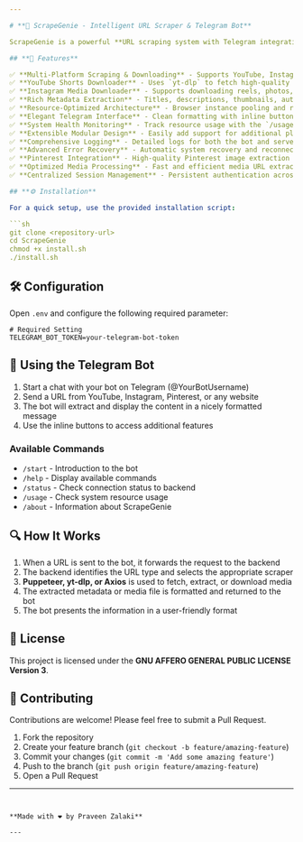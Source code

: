```yaml
---

# **🧞 ScrapeGenie - Intelligent URL Scraper & Telegram Bot**  

ScrapeGenie is a powerful **URL scraping system with Telegram integration** that intelligently extracts rich metadata and downloads media from **YouTube, Instagram, Pinterest, and general websites**. The backend leverages **Puppeteer, yt-dlp, and Axios** for efficient web scraping and media downloading, while the Telegram bot delivers beautifully formatted results with interactive inline actions.  

## **🚀 Features**  

✅ **Multi-Platform Scraping & Downloading** - Supports YouTube, Instagram, Pinterest, and general websites  
✅ **YouTube Shorts Downloader** - Uses `yt-dlp` to fetch high-quality videos  
✅ **Instagram Media Downloader** - Supports downloading reels, photos, and other media  
✅ **Rich Metadata Extraction** - Titles, descriptions, thumbnails, author information, and more  
✅ **Resource-Optimized Architecture** - Browser instance pooling and reuse for improved performance  
✅ **Elegant Telegram Interface** - Clean formatting with inline buttons for enhanced user experience  
✅ **System Health Monitoring** - Track resource usage with the `/usage` command  
✅ **Extensible Modular Design** - Easily add support for additional platforms  
✅ **Comprehensive Logging** - Detailed logs for both the bot and server components  
✅ **Advanced Error Recovery** - Automatic system recovery and reconnection  
✅ **Pinterest Integration** - High-quality Pinterest image extraction  
✅ **Optimized Media Processing** - Fast and efficient media URL extraction  
✅ **Centralized Session Management** - Persistent authentication across restarts  

## **⚙️ Installation**  

For a quick setup, use the provided installation script:  

```sh
git clone <repository-url>
cd ScrapeGenie
chmod +x install.sh
./install.sh
```  

## **🛠️ Configuration**  

Open `.env` and configure the following required parameter:  

```env
# Required Setting
TELEGRAM_BOT_TOKEN=your-telegram-bot-token
```  

## **📱 Using the Telegram Bot**  

1. Start a chat with your bot on Telegram (@YourBotUsername)  
2. Send a URL from YouTube, Instagram, Pinterest, or any website  
3. The bot will extract and display the content in a nicely formatted message  
4. Use the inline buttons to access additional features  

### **Available Commands**  

- `/start` - Introduction to the bot  
- `/help` - Display available commands  
- `/status` - Check connection status to backend  
- `/usage` - Check system resource usage  
- `/about` - Information about ScrapeGenie  

## **🔍 How It Works**  

1. When a URL is sent to the bot, it forwards the request to the backend  
2. The backend identifies the URL type and selects the appropriate scraper  
3. **Puppeteer, yt-dlp, or Axios** is used to fetch, extract, or download media  
4. The extracted metadata or media file is formatted and returned to the bot  
5. The bot presents the information in a user-friendly format  

## **📝 License**  

This project is licensed under the **GNU AFFERO GENERAL PUBLIC LICENSE Version 3**.  

## **🤝 Contributing**  

Contributions are welcome! Please feel free to submit a Pull Request.  

1. Fork the repository  
2. Create your feature branch (`git checkout -b feature/amazing-feature`)  
3. Commit your changes (`git commit -m 'Add some amazing feature'`)  
4. Push to the branch (`git push origin feature/amazing-feature`)  
5. Open a Pull Request  

---  
```


**Made with ❤️ by Praveen Zalaki**  

---
